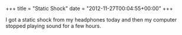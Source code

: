 +++
title = "Static Shock"
date = "2012-11-27T00:04:55+00:00"
+++

I got a static shock from my headphones today and then my computer stopped playing sound for a few hours.
			